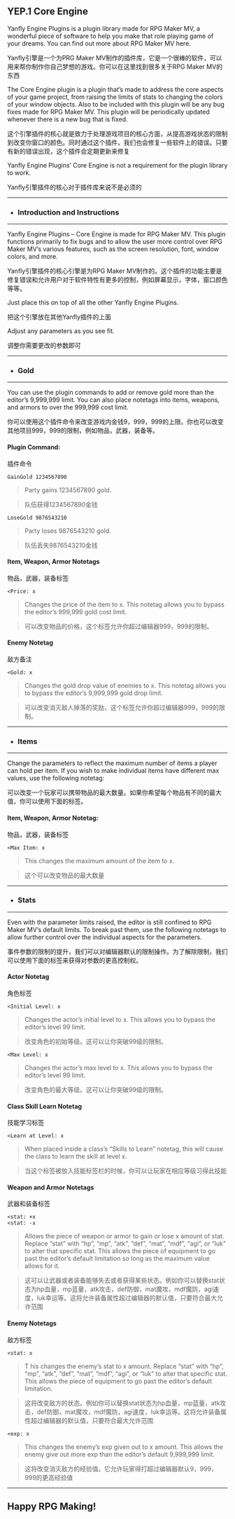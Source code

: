 ## YEP.1 Core Engine
Yanfly Engine Plugins is a plugin library made for RPG Maker MV, a wonderful piece of software to help you make that role playing game of your dreams. You can find out more about RPG Maker MV here.  
 
Yanfly引擎是一个为PRG Maker MV制作的插件库，它是一个很棒的软件，可以用来帮你制作你自己梦想的游戏。你可以在这里找到很多关于RPG Maker MV的东西

The Core Engine plugin is a plugin that’s made to address the core aspects of your game project, from raising the limits of stats to changing the colors of your window objects. Also to be included with this plugin will be any bug fixes made for RPG Maker MV. This plugin will be periodically updated whenever there is a new bug that is fixed.  

这个引擎插件的核心就是致力于处理游戏项目的核心方面，从提高游戏状态的限制到改变你窗口的颜色。同时通过这个插件，我们也会修复一些软件上的错误。只要有新的错误出现，这个插件会定期更新来修复

Yanfly Engine Plugins’ Core Engine is not a requirement for the plugin library to work.  

Yanfly引擎插件的核心对于插件库来说不是必须的  

***
- ### Introduction and Instructions
***

Yanfly Engine Plugins – Core Engine is made for RPG Maker MV. This plugin functions primarily to fix bugs and to allow the user more control over RPG Maker MV’s various features, such as the screen resolution, font, window colors, and more.

Yanfly引擎插件的核心引擎是为RPG Maker MV制作的。这个插件的功能主要是修复错误和允许用户对于软件特性有更多的控制，例如屏幕显示，字体，窗口颜色等等。

Just place this on top of all the other Yanfly Engine Plugins.

把这个引擎放在其他Yanfly插件的上面

Adjust any parameters as you see fit.

调整你需要更改的参数即可

***
- ### Gold
***

You can use the plugin commands to add or remove gold more than the editor’s 9,999,999 limit. You can also place notetags into items, weapons, and armors to over the 999,999 cost limit.  

你可以使用这个插件命令来改变游戏内金钱9，999，999的上限。你也可以改变其他项目999，999的限制，例如物品，武器，装备等。 

#### Plugin Command:

插件命令

	GainGold 1234567890

> Party gains 1234567890 gold.

> 队伍获得1234567890金钱

	LoseGold 9876543210
	
> Party loses 9876543210 gold. 
 
> 队伍丢失9876543210金钱

#### Item, Weapon, Armor Notetags

物品，武器，装备标签

	<Price: x
> Changes the price of the item to x. This notetag allows you to bypass the editor’s 999,999 gold cost limit.

> 可以改变物品的价格，这个标签允许你超过编辑器999，999的限制。

#### Enemy Notetag

敌方备注

	<Gold: x

> Changes the gold drop value of enemies to x. This notetag allows you to bypass the editor’s 9,999,999 gold drop limit.

> 可以改变消灭敌人掉落的奖励，这个标签允许你超过编辑器999，999的限制。

***
- ### Items
***

Change the parameters to reflect the maximum number of items a player can hold per item. If you wish to make individual items have different max values, use the following notetag:

可以改变一个玩家可以携带物品的最大数量。如果你希望每个物品有不同的最大值，你可以使用下面的标签。

#### Item, Weapon, Armor Notetag:

物品，武器，装备标签

	<Max Item: x
	
> This changes the maximum amount of the item to x.

> 这个可以改变物品的最大数量

***
- ### Stats
***

Even with the parameter limits raised, the editor is still confined to RPG Maker MV’s default limits. To break past them, use the following notetags to allow further control over the individual aspects for the parameters.

事件参数的限制的提升，我们可以对编辑器默认的限制操作。为了解除限制，我们可以使用下面的标签来获得对参数的更高控制权。

#### Actor Notetag

角色标签

	<Initial Level: x
	
> Changes the actor’s initial level to x. This allows you to bypass the editor’s level 99 limit.

> 改变角色的初始等级。这可以让你突破99级的限制。

	<Max Level: x
	
> Changes the actor’s max level to x. This allows you to bypass the editor’s level 99 limit.

>  改变角色的最大等级。这可以让你突破99级的限制。

#### Class Skill Learn Notetag

技能学习标签

	<Learn at Level: x
	
> When placed inside a class’s “Skills to Learn” notetag, this will cause the class to learn the skill at level x.

> 当这个标签被放入技能标签栏的时候，你可以让玩家在相应等级习得此技能

#### Weapon and Armor Notetags

武器和装备标签

	<stat: +x
	<stat: -x
	
> Allows the piece of weapon or armor to gain or lose x amount of stat. Replace “stat” with “hp”, “mp”, “atk”, “def”, “mat”, “mdf”, “agi”, or “luk” to alter that specific stat. This allows the piece of equipment to go past the editor’s default limitation so long as the maximum value allows for it.

> 这可以让武器或者装备能够失去或者获得某些状态。例如你可以替换stat状态为hp血量，mp蓝量，atk攻击，def防御，mat魔攻，mdf魔防，agi速度，luk幸运等。这将允许装备属性超过编辑器的默认值，只要符合最大允许范围

#### Enemy Notetags

敌方标签

	<stat: x

>T his changes the enemy’s stat to x amount. Replace “stat” with “hp”, “mp”, “atk”, “def”, “mat”, “mdf”, “agi”, or “luk” to alter that specific stat. This allows the piece of equipment to go past the editor’s default limitation.

> 这将改变敌方的状态。例如你可以替换stat状态为hp血量，mp蓝量，atk攻击，def防御，mat魔攻，mdf魔防，agi速度，luk幸运等。这将允许装备属性超过编辑器的默认值，只要符合最大允许范围

	<exp: x
	
> This changes the enemy’s exp given out to x amount. This allows the enemy give out more exp than the editor’s default 9,999,999 limit.

> 这将改变消灭敌方的经验值。它允许玩家得打超过编辑器默认9，999，999的更高经验值

***

## Happy RPG Making!




